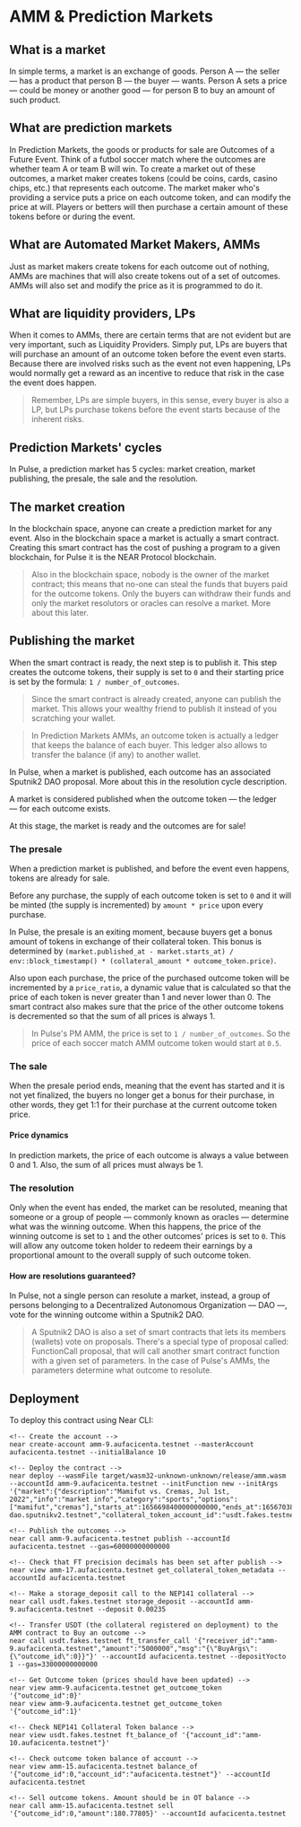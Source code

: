 # AMM & Prediction Markets

## What is a market

In simple terms, a market is an exchange of goods. Person A — the seller — has a product that person B — the buyer — wants. Person A sets a price — could be money or another good — for person B to buy an amount of such product.

## What are prediction markets

In Prediction Markets, the goods or products for sale are Outcomes of a Future Event. Think of a futbol soccer match where the outcomes are whether team A or team B will win. To create a market out of these outcomes, a market maker creates tokens (could be coins, cards, casino chips, etc.) that represents each outcome. The market maker who's providing a service puts a price on each outcome token, and can modify the price at will. Players or betters will then purchase a certain amount of these tokens before or during the event.

## What are Automated Market Makers, AMMs

Just as market makers create tokens for each outcome out of nothing, AMMs are machines that will also create tokens out of a set of outcomes. AMMs will also set and modify the price as it is programmed to do it.

## What are liquidity providers, LPs

When it comes to AMMs, there are certain terms that are not evident but are very important, such as Liquidity Providers. Simply put, LPs are buyers that will purchase an amount of an outcome token before the event even starts. Because there are involved risks such as the event not even happening, LPs would normally get a reward as an incentive to reduce that risk in the case the event does happen.

> Remember, LPs are simple buyers, in this sense, every buyer is also a LP, but LPs purchase tokens before the event starts because of the inherent risks.

## Prediction Markets' cycles

In Pulse, a prediction market has 5 cycles: market creation, market publishing, the presale, the sale and the resolution.

## The market creation

In the blockchain space, anyone can create a prediction market for any event. Also in the blockchain space a market is actually a smart contract. Creating this smart contract has the cost of pushing a program to a given blockchain, for Pulse it is the NEAR Protocol blockchain.

> Also in the blockchain space, nobody is the owner of the market contract; this means that no-one can steal the funds that buyers paid for the outcome tokens. Only the buyers can withdraw their funds and only the market resolutors or oracles can resolve a market. More about this later.

## Publishing the market

When the smart contract is ready, the next step is to publish it. This step creates the outcome tokens, their supply is set to `0` and their starting price is set by the formula: `1 / number_of_outcomes`.

> Since the smart contract is already created, anyone can publish the market. This allows your wealthy friend to publish it instead of you scratching your wallet.

> In Prediction Markets AMMs, an outcome token is actually a ledger that keeps the balance of each buyer. This ledger also allows to transfer the balance (if any) to another wallet.

In Pulse, when a market is published, each outcome has an associated Sputnik2 DAO proposal. More about this in the resolution cycle description.

A market is considered published when the outcome token — the ledger — for each outcome exists.

At this stage, the market is ready and the outcomes are for sale!

### The presale

When a prediction market is published, and before the event even happens, tokens are already for sale.

Before any purchase, the supply of each outcome token is set to `0` and it will be minted (the supply is incremented) by `amount * price` upon every purchase.

In Pulse, the presale is an exiting moment, because buyers get a bonus amount of tokens in exchange of their collateral token. This bonus is determined by `(market.published_at - market.starts_at) / env::block_timestamp() * (collateral_amount * outcome_token.price)`.

Also upon each purchase, the price of the purchased outcome token will be incremented by a `price_ratio`, a dynamic value that is calculated so that the price of each token is never greater than 1 and never lower than 0. The smart contract also makes sure that the price of the other outcome tokens is decremented so that the sum of all prices is always 1.

> In Pulse's PM AMM, the price is set to `1 / number_of_outcomes`. So the price of each soccer match AMM outcome token would start at `0.5`.

### The sale

When the presale period ends, meaning that the event has started and it is not yet finalized, the buyers no longer get a bonus for their purchase, in other words, they get 1:1 for their purchase at the current outcome token price.

#### Price dynamics

In prediction markets, the price of each outcome is always a value between 0 and 1. Also, the sum of all prices must always be 1.

### The resolution

Only when the event has ended, the market can be resoluted, meaning that someone or a group of people — commonly known as oracles — determine what was the winning outcome. When this happens, the price of the winning outcome is set to `1` and the other outcomes' prices is set to `0`. This will allow any outcome token holder to redeem their earnings by a proportional amount to the overall supply of such outcome token.

#### How are resolutions guaranteed?

In Pulse, not a single person can resolute a market, instead, a group of persons belonging to a Decentralized Autonomous Organization — DAO —, vote for the winning outcome within a Sputnik2 DAO.

> A Sputnik2 DAO is also a set of smart contracts that lets its members (wallets) vote on proposals. There's a special type of proposal called: FunctionCall proposal, that will call another smart contract function with a given set of parameters. In the case of Pulse's AMMs, the parameters determine what outcome to resolute.

## Deployment

To deploy this contract using Near CLI:

```
<!-- Create the account -->
near create-account amm-9.aufacicenta.testnet --masterAccount aufacicenta.testnet --initialBalance 10

<!-- Deploy the contract -->
near deploy --wasmFile target/wasm32-unknown-unknown/release/amm.wasm --accountId amm-9.aufacicenta.testnet --initFunction new --initArgs '{"market":{"description":"Mamifut vs. Cremas, Jul 1st, 2022","info":"market info","category":"sports","options":["mamifut","cremas"],"starts_at":1656698400000000000,"ends_at":1656703800000000000},"dao_account_id":"pulse-dao.sputnikv2.testnet","collateral_token_account_id":"usdt.fakes.testnet","fee_ratio":0.02,"resolution_window":259200000000000}'

<!-- Publish the outcomes -->
near call amm-9.aufacicenta.testnet publish --accountId aufacicenta.testnet --gas=60000000000000

<!-- Check that FT precision decimals has been set after publish -->
near view amm-17.aufacicenta.testnet get_collateral_token_metadata --accountId aufacicenta.testnet

<!-- Make a storage_deposit call to the NEP141 collateral -->
near call usdt.fakes.testnet storage_deposit --accountId amm-9.aufacicenta.testnet --deposit 0.00235

<!-- Transfer USDT (the collateral registered on deployment) to the AMM contract to Buy an outcome -->
near call usdt.fakes.testnet ft_transfer_call '{"receiver_id":"amm-9.aufacicenta.testnet","amount":"5000000","msg":"{\"BuyArgs\":{\"outcome_id\":0}}"}' --accountId aufacicenta.testnet --depositYocto 1 --gas=33000000000000

<!-- Get Outcome token (prices should have been updated) -->
near view amm-9.aufacicenta.testnet get_outcome_token '{"outcome_id":0}'
near view amm-9.aufacicenta.testnet get_outcome_token '{"outcome_id":1}'

<!-- Check NEP141 Collateral Token balance -->
near view usdt.fakes.testnet ft_balance_of '{"account_id":"amm-10.aufacicenta.testnet"}'

<!-- Check outcome token balance of account -->
near view amm-15.aufacicenta.testnet balance_of '{"outcome_id":0,"account_id":"aufacicenta.testnet"}' --accountId aufacicenta.testnet

<!-- Sell outcome tokens. Amount should be in OT balance -->
near call amm-15.aufacicenta.testnet sell '{"outcome_id":0,"amount":180.77805}' --accountId aufacicenta.testnet
```